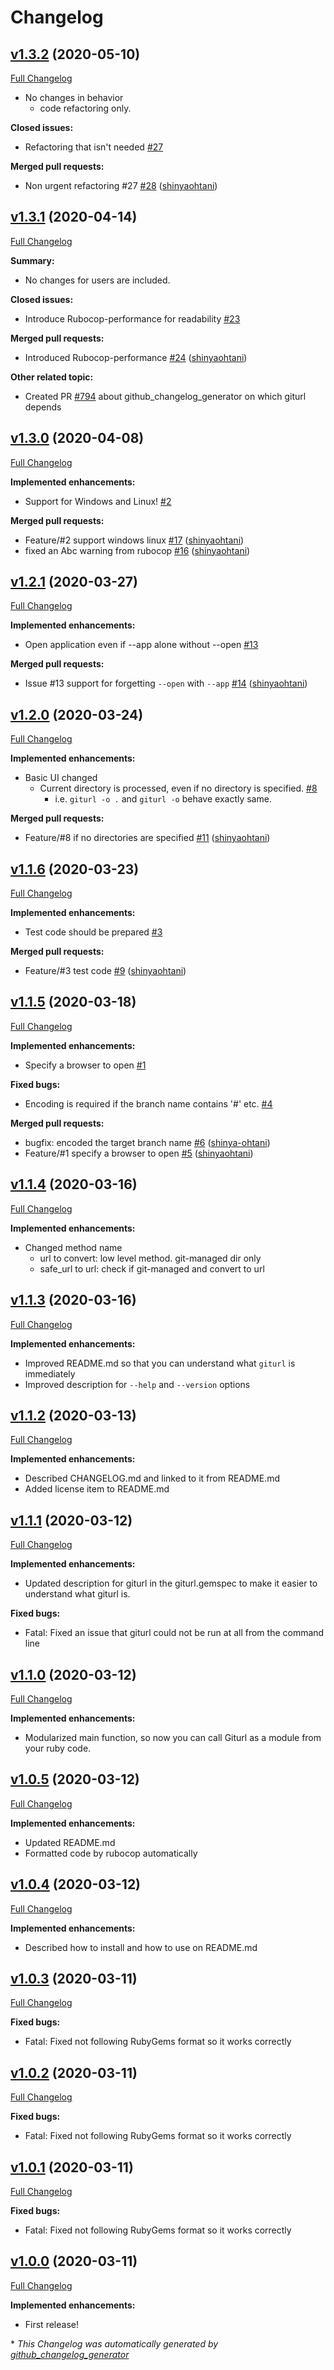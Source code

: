 # Changelog

## [v1.3.2](https://github.com/shinyaohtani/giturl/tree/v1.3.2) (2020-05-10)

[Full Changelog](https://github.com/shinyaohtani/giturl/compare/v1.3.1...v1.3.2)

- No changes in behavior
  - code refactoring only.

**Closed issues:**

- Refactoring that isn't needed [\#27](https://github.com/shinyaohtani/giturl/issues/27)

**Merged pull requests:**

- Non urgent refactoring \#27 [\#28](https://github.com/shinyaohtani/giturl/pull/28) ([shinyaohtani](https://github.com/shinyaohtani))

## [v1.3.1](https://github.com/shinyaohtani/giturl/tree/v1.3.1) (2020-04-14)

[Full Changelog](https://github.com/shinyaohtani/giturl/compare/v1.3.0...v1.3.1)

**Summary:**

- No changes for users are included.

**Closed issues:**

- Introduce Rubocop-performance for readability [\#23](https://github.com/shinyaohtani/giturl/issues/23)

**Merged pull requests:**

- Introduced Rubocop-performance [\#24](https://github.com/shinyaohtani/giturl/pull/24) ([shinyaohtani](https://github.com/shinyaohtani))

**Other related topic:**
- Created PR [\#794](https://github.com/github-changelog-generator/github-changelog-generator/pull/794) about github_changelog_generator on which giturl depends

## [v1.3.0](https://github.com/shinyaohtani/giturl/tree/v1.3.0) (2020-04-08)

[Full Changelog](https://github.com/shinyaohtani/giturl/compare/v1.2.1...v1.3.0)

**Implemented enhancements:**

- Support for Windows and Linux! [\#2](https://github.com/shinyaohtani/giturl/issues/2)

**Merged pull requests:**

- Feature/\#2 support windows linux [\#17](https://github.com/shinyaohtani/giturl/pull/17) ([shinyaohtani](https://github.com/shinyaohtani))
- fixed an Abc warning from rubocop [\#16](https://github.com/shinyaohtani/giturl/pull/16) ([shinyaohtani](https://github.com/shinyaohtani))

## [v1.2.1](https://github.com/shinyaohtani/giturl/tree/v1.2.1) (2020-03-27)

[Full Changelog](https://github.com/shinyaohtani/giturl/compare/v1.2.0...v1.2.1)

**Implemented enhancements:**

- Open application even if --app alone without --open [\#13](https://github.com/shinyaohtani/giturl/issues/13)

**Merged pull requests:**

- Issue \#13 support for forgetting `--open` with `--app` [\#14](https://github.com/shinyaohtani/giturl/pull/14) ([shinyaohtani](https://github.com/shinyaohtani))

## [v1.2.0](https://github.com/shinyaohtani/giturl/tree/v1.2.0) (2020-03-24)

[Full Changelog](https://github.com/shinyaohtani/giturl/compare/v1.1.6...v1.2.0)

**Implemented enhancements:**

- Basic UI changed
  - Current directory is processed, even if no directory is specified. [\#8](https://github.com/shinyaohtani/giturl/issues/8)
    - i.e. `giturl -o .` and `giturl -o` behave exactly same.

**Merged pull requests:**

- Feature/\#8 if no directories are specified [\#11](https://github.com/shinyaohtani/giturl/pull/11) ([shinyaohtani](https://github.com/shinyaohtani))

## [v1.1.6](https://github.com/shinyaohtani/giturl/tree/v1.1.6) (2020-03-23)

[Full Changelog](https://github.com/shinyaohtani/giturl/compare/v1.1.5...v1.1.6)

**Implemented enhancements:**

- Test code should be prepared [\#3](https://github.com/shinyaohtani/giturl/issues/3)

**Merged pull requests:**

- Feature/\#3 test code [\#9](https://github.com/shinyaohtani/giturl/pull/9) ([shinyaohtani](https://github.com/shinyaohtani))

## [v1.1.5](https://github.com/shinyaohtani/giturl/tree/v1.1.5) (2020-03-18)

[Full Changelog](https://github.com/shinyaohtani/giturl/compare/v1.1.4...v1.1.5)

**Implemented enhancements:**

- Specify a browser to open [\#1](https://github.com/shinyaohtani/giturl/issues/1)

**Fixed bugs:**

- Encoding is required if the branch name contains '\#' etc. [\#4](https://github.com/shinyaohtani/giturl/issues/4)

**Merged pull requests:**

- bugfix: encoded the target branch name [\#6](https://github.com/shinyaohtani/giturl/pull/6) ([shinya-ohtani](https://github.com/shinya-ohtani))
- Feature/\#1 specify a browser to open [\#5](https://github.com/shinyaohtani/giturl/pull/5) ([shinyaohtani](https://github.com/shinyaohtani))

## [v1.1.4](https://github.com/shinyaohtani/giturl/tree/v1.1.4) (2020-03-16)

[Full Changelog](https://github.com/shinyaohtani/giturl/compare/v1.1.3...v1.1.4)

**Implemented enhancements:**

- Changed method name
  - url to convert:  low level method. git-managed dir only
  - safe_url to url: check if git-managed and convert to url

## [v1.1.3](https://github.com/shinyaohtani/giturl/tree/v1.1.3) (2020-03-16)

[Full Changelog](https://github.com/shinyaohtani/giturl/compare/v1.1.2...v1.1.3)

**Implemented enhancements:**

- Improved README.md so that you can understand what `giturl` is immediately
- Improved description for `--help` and `--version` options

## [v1.1.2](https://github.com/shinyaohtani/giturl/tree/v1.1.2) (2020-03-13)

[Full Changelog](https://github.com/shinyaohtani/giturl/compare/v1.1.1...v1.1.2)

**Implemented enhancements:**

- Described CHANGELOG.md and linked to it from README.md
- Added license item to README.md

## [v1.1.1](https://github.com/shinyaohtani/giturl/tree/v1.1.1) (2020-03-12)

[Full Changelog](https://github.com/shinyaohtani/giturl/compare/v1.1.0...v1.1.1)

**Implemented enhancements:**

- Updated description for giturl in the giturl.gemspec to make it easier to understand what giturl is.

**Fixed bugs:**

- Fatal: Fixed an issue that giturl could not be run at all from the command line 

## [v1.1.0](https://github.com/shinyaohtani/giturl/tree/v1.1.0) (2020-03-12)

[Full Changelog](https://github.com/shinyaohtani/giturl/compare/v1.0.5...v1.1.0)

**Implemented enhancements:**

- Modularized main function, so now you can call Giturl as a module from your ruby code.

## [v1.0.5](https://github.com/shinyaohtani/giturl/tree/v1.0.5) (2020-03-12)

[Full Changelog](https://github.com/shinyaohtani/giturl/compare/v1.0.4...v1.0.5)

**Implemented enhancements:**

- Updated README.md
- Formatted code by rubocop automatically

## [v1.0.4](https://github.com/shinyaohtani/giturl/tree/v1.0.4) (2020-03-12)

[Full Changelog](https://github.com/shinyaohtani/giturl/compare/v1.0.3...v1.0.4)

**Implemented enhancements:**

- Described how to install and how to use on README.md

## [v1.0.3](https://github.com/shinyaohtani/giturl/tree/v1.0.3) (2020-03-11)

[Full Changelog](https://github.com/shinyaohtani/giturl/compare/v1.0.2...v1.0.3)

**Fixed bugs:**

- Fatal: Fixed not following RubyGems format so it works correctly

## [v1.0.2](https://github.com/shinyaohtani/giturl/tree/v1.0.2) (2020-03-11)

[Full Changelog](https://github.com/shinyaohtani/giturl/compare/v1.0.1...v1.0.2)

**Fixed bugs:**

- Fatal: Fixed not following RubyGems format so it works correctly

## [v1.0.1](https://github.com/shinyaohtani/giturl/tree/v1.0.1) (2020-03-11)

[Full Changelog](https://github.com/shinyaohtani/giturl/compare/v1.0.0...v1.0.1)

**Fixed bugs:**

- Fatal: Fixed not following RubyGems format so it works correctly

## [v1.0.0](https://github.com/shinyaohtani/giturl/tree/v1.0.0) (2020-03-11)

[Full Changelog](https://github.com/shinyaohtani/giturl/compare/65c0df17e303408e2c8752b70b706ef3595f0b49...v1.0.0)

**Implemented enhancements:**

- First release!


\* *This Changelog was automatically generated by [github_changelog_generator](https://github.com/github-changelog-generator/github-changelog-generator)*
